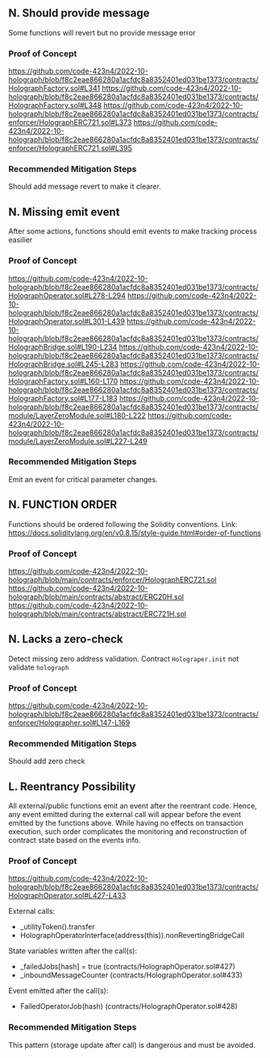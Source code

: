 ## N. Should provide message
Some functions will revert but no provide message error


### Proof of Concept
https://github.com/code-423n4/2022-10-holograph/blob/f8c2eae866280a1acfdc8a8352401ed031be1373/contracts/HolographFactory.sol#L341
https://github.com/code-423n4/2022-10-holograph/blob/f8c2eae866280a1acfdc8a8352401ed031be1373/contracts/HolographFactory.sol#L348
https://github.com/code-423n4/2022-10-holograph/blob/f8c2eae866280a1acfdc8a8352401ed031be1373/contracts/enforcer/HolographERC721.sol#L373
https://github.com/code-423n4/2022-10-holograph/blob/f8c2eae866280a1acfdc8a8352401ed031be1373/contracts/enforcer/HolographERC721.sol#L395

### Recommended Mitigation Steps
Should add message revert to make it clearer.

## N. Missing emit event
After some actions, functions should emit events to make tracking process easilier

### Proof of Concept
https://github.com/code-423n4/2022-10-holograph/blob/f8c2eae866280a1acfdc8a8352401ed031be1373/contracts/HolographOperator.sol#L278-L294
https://github.com/code-423n4/2022-10-holograph/blob/f8c2eae866280a1acfdc8a8352401ed031be1373/contracts/HolographOperator.sol#L301-L439
https://github.com/code-423n4/2022-10-holograph/blob/f8c2eae866280a1acfdc8a8352401ed031be1373/contracts/HolographBridge.sol#L190-L234
https://github.com/code-423n4/2022-10-holograph/blob/f8c2eae866280a1acfdc8a8352401ed031be1373/contracts/HolographBridge.sol#L245-L283
https://github.com/code-423n4/2022-10-holograph/blob/f8c2eae866280a1acfdc8a8352401ed031be1373/contracts/HolographFactory.sol#L160-L170
https://github.com/code-423n4/2022-10-holograph/blob/f8c2eae866280a1acfdc8a8352401ed031be1373/contracts/HolographFactory.sol#L177-L183
https://github.com/code-423n4/2022-10-holograph/blob/f8c2eae866280a1acfdc8a8352401ed031be1373/contracts/module/LayerZeroModule.sol#L180-L222
https://github.com/code-423n4/2022-10-holograph/blob/f8c2eae866280a1acfdc8a8352401ed031be1373/contracts/module/LayerZeroModule.sol#L227-L249


### Recommended Mitigation Steps
Emit an event for critical parameter changes.

## N. FUNCTION ORDER
Functions should be ordered following the Solidity conventions.
Link: https://docs.soliditylang.org/en/v0.8.15/style-guide.html#order-of-functions

### Proof of Concept
https://github.com/code-423n4/2022-10-holograph/blob/main/contracts/enforcer/HolographERC721.sol
https://github.com/code-423n4/2022-10-holograph/blob/main/contracts/abstract/ERC20H.sol
https://github.com/code-423n4/2022-10-holograph/blob/main/contracts/abstract/ERC721H.sol

## N. Lacks a zero-check
Detect missing zero address validation.
Contract `Holograper.init` not validate `holograph`

### Proof of Concept
https://github.com/code-423n4/2022-10-holograph/blob/f8c2eae866280a1acfdc8a8352401ed031be1373/contracts/enforcer/Holographer.sol#L147-L169

### Recommended Mitigation Steps
Should add zero check


## L. Reentrancy Possibility
All external/public functions emit an event after the reentrant code. 
Hence, any event emitted during the external call will appear before the event emitted by the functions above. 
While having no effects on transaction execution, such order complicates the monitoring and reconstruction of contract state based on the events info.

### Proof of Concept
https://github.com/code-423n4/2022-10-holograph/blob/f8c2eae866280a1acfdc8a8352401ed031be1373/contracts/HolographOperator.sol#L427-L433

External calls:
- _utilityToken().transfer
- HolographOperatorInterface(address(this)).nonRevertingBridgeCall

State variables written after the call(s):
- _failedJobs[hash] = true (contracts/HolographOperator.sol#427)
- _inboundMessageCounter (contracts/HolographOperator.sol#433)

Event emitted after the call(s):
- FailedOperatorJob(hash) (contracts/HolographOperator.sol#428)

### Recommended Mitigation Steps
This pattern (storage update after call) is dangerous and must be avoided.

